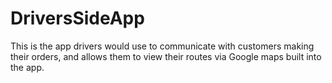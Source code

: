 # DriversSideApp
This is the app drivers would use to communicate with customers making their orders, and allows them to view their routes via Google maps built into the app.
